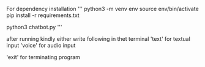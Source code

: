 For dependency installation
'''
python3 -m venv env
source env/bin/activate
pip install -r requirements.txt

python3 chatbot.py
'''

after running kindly either write following in thet terminal
'text' for textual input
'voice' for audio input

'exit' for terminating program